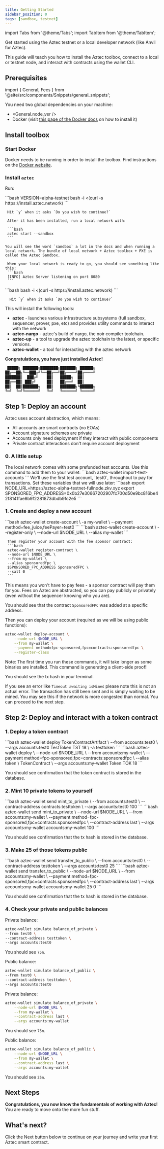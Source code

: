 ```yaml
---
title: Getting Started
sidebar_position: 0
tags: [sandbox, testnet]
---
```


import Tabs from '@theme/Tabs';
import TabItem from '@theme/TabItem';

Get started using the Aztec testnet or a local developer network (like Anvil for Aztec).

This guide will teach you how to install the Aztec toolbox, connect to a local or testnet node, and interact with contracts using the wallet CLI.

## Prerequisites

import { General, Fees } from '@site/src/components/Snippets/general_snippets';

You need two global dependencies on your machine:

- <General.node_ver />
- Docker (visit [this page of the Docker docs](https://docs.docker.com/get-docker/) on how to install it)

## Install toolbox

### Start Docker

Docker needs to be running in order to install the toolbox. Find instructions on the [Docker website](https://docs.docker.com/get-started/).

### Install `aztec`

Run:

<Tabs>
  <TabItem value="sandbox" label="Local network" default>
    ```bash
     VERSION=alpha-testnet bash -i <(curl -s https://install.aztec.network)
     ```

     Hit `y` when it asks `Do you wish to continue?`

     After it has been installed, run a local network with:

     ```bash
     aztec start --sandbox
     ```

    You will see the word `sandbox` a lot in the docs and when running a local network. The bundle of local network + Aztec toolbox + PXE is called the Aztec Sandbox.

     When your local network is ready to go, you should see something like this:
     ```bash
     [INFO] Aztec Server listening on port 8080
     ```


  </TabItem>
  <TabItem value="testnet" label="Testnet">
    ```bash
     bash -i <(curl -s https://install.aztec.network)
     ```

      Hit `y` when it asks `Do you wish to continue?`
  </TabItem>
</Tabs>

This will install the following tools:

- **aztec** - launches various infrastructure subsystems (full sandbox, sequencer, prover, pxe, etc) and provides utility commands to interact with the network
- **aztec-nargo** - aztec's build of nargo, the noir compiler toolchain.
- **aztec-up** - a tool to upgrade the aztec toolchain to the latest, or specific versions.
- **aztec-wallet** - a tool for interacting with the aztec network

**Congratulations, you have just installed Aztec!**

```bash
 █████╗ ███████╗████████╗███████╗ ██████╗
██╔══██╗╚══███╔╝╚══██╔══╝██╔════╝██╔════╝
███████║  ███╔╝    ██║   █████╗  ██║
██╔══██║ ███╔╝     ██║   ██╔══╝  ██║
██║  ██║███████╗   ██║   ███████╗╚██████╗
╚═╝  ╚═╝╚══════╝   ╚═╝   ╚══════╝ ╚═════╝
```

## Step 1: Deploy an account

Aztec uses account abstraction, which means:

- All accounts are smart contracts (no EOAs)
- Account signature schemes are private
- Accounts only need deployment if they interact with public components
- Private contract interactions don't require account deployment

### 0. A little setup

<Tabs>
  <TabItem value="sandbox" label="Local network" default>
     The local network comes with some prefunded test accounts. Use this command to add them to your wallet:
    ```bash
    aztec-wallet import-test-accounts
    ```
    We'll use the first test account, `test0`, throughout to pay for transactions.
  </TabItem>
  <TabItem value="testnet" label="Testnet">
     Set these variables that we will use later:
     ```bash
     export NODE_URL=https://aztec-alpha-testnet-fullnode.zkv.xyz
     export SPONSORED_FPC_ADDRESS=0x0b27e30667202907fc700d50e9bc816be42f8141fae8b9f2281873dbdb9fc2e5
     ```
  </TabItem>
</Tabs>


### 1. Create and deploy a new account

<Tabs>
  <TabItem value="sandbox" label="Local network" default>
    ```bash
    aztec-wallet create-account \
    -a my-wallet \
    --payment method=fee_juice,feePayer=test0
    ```
  </TabItem>
  <TabItem value="testnet" label="Testnet">
    ```bash
     aztec-wallet create-account \
    --register-only \
    --node-url $NODE_URL \
    --alias my-wallet
     ```

     Then register your account with the fee sponsor contract:
     ```bash
     aztec-wallet register-contract \
     --node-url $NODE_URL \
     --from my-wallet \
     --alias sponsoredfpc \
     $SPONSORED_FPC_ADDRESS SponsoredFPC \
     --salt 0
     ```
This means you won't have to pay fees - a sponsor contract will pay them for you. Fees on Aztec are abstracted, so you can pay publicly or privately (even without the sequencer knowing who you are).

You should see that the contract `SponsoredFPC` was added at a specific address.

Then you can deploy your account (required as we will be using public functions):

```bash
aztec-wallet deploy-account \
    --node-url $NODE_URL \
    --from my-wallet \
    --payment method=fpc-sponsored,fpc=contracts:sponsoredfpc \
    --register-class
```

Note: The first time you run these commands, it will take longer as some binaries are installed. This command is generating a client-side proof!

You should see the tx hash in your terminal.

If you see an error like `Timeout awaiting isMined` please note this is not an actual error. The transaction has still been sent and is simply waiting to be mined. You may see this if the network is more congested than normal. You can proceed to the next step.

  </TabItem>
</Tabs>

## Step 2: Deploy and interact with a token contract

### 1. Deploy a token contract

<Tabs>
  <TabItem value="sandbox" label="Local network" default>
    ```bash
    aztec-wallet deploy TokenContractArtifact \
    --from accounts:test0 \
     --args accounts:test0 TestToken TST 18 \
     -a testtoken
    ```
  </TabItem>
  <TabItem value="testnet" label="Testnet">
    ```bash
aztec-wallet deploy \
    --node-url $NODE_URL \
    --from accounts:my-wallet \
    --payment method=fpc-sponsored,fpc=contracts:sponsoredfpc \
    --alias token \
    TokenContract \
    --args accounts:my-wallet Token TOK 18
```

  </TabItem>
</Tabs>

You should see confirmation that the token contract is stored in the database.

### 2. Mint 10 private tokens to yourself

<Tabs>
  <TabItem value="sandbox" label="Local network" default>
```bash
aztec-wallet send mint_to_private \
 --from accounts:test0 \
 --contract-address contracts:testtoken \
 --args accounts:test0 100
```
  </TabItem>
  <TabItem value="testnet" label="Testnet">
    ```bash
aztec-wallet send mint_to_private \
    --node-url $NODE_URL \
    --from accounts:my-wallet \
    --payment method=fpc-sponsored,fpc=contracts:sponsoredfpc \
    --contract-address last \
    --args accounts:my-wallet accounts:my-wallet 100
```

  </TabItem>
</Tabs>

You should see confirmation that the tx hash is stored in the database.

### 3. Make 25 of those tokens public

<Tabs>
  <TabItem value="sandbox" label="Local network" default>
```bash
aztec-wallet send transfer_to_public \
--from accounts:test0 \
--contract-address testtoken \
--args accounts:test0 25
```
  </TabItem>
  <TabItem value="testnet" label="Testnet">
```bash
aztec-wallet send transfer_to_public \
    --node-url $NODE_URL \
    --from accounts:my-wallet \
    --payment method=fpc-sponsored,fpc=contracts:sponsoredfpc \
    --contract-address last \
    --args accounts:my-wallet accounts:my-wallet 25 0
```
  </TabItem>
</Tabs>

You should see confirmation that the tx hash is stored in the database.

### 4. Check your private and public balances

<Tabs>
  <TabItem value="sandbox" label="Local network" default>

  Private balance:
  ```bash
aztec-wallet simulate balance_of_private \
--from test0 \
--contract-address testtoken \
--args accounts:test0
```
  You should see `75n`.

Public balance:

```bash
aztec-wallet simulate balance_of_public \
--from test0 \
--contract-address testtoken \
--args accounts:test0
```
  </TabItem>
  <TabItem value="testnet" label="Testnet">
Private balance:

```bash
aztec-wallet simulate balance_of_private \
    --node-url $NODE_URL \
    --from my-wallet \
    --contract-address last \
    --args accounts:my-wallet
```

You should see `75n`.

Public balance:

```bash
aztec-wallet simulate balance_of_public \
    --node-url $NODE_URL \
    --from my-wallet \
    --contract-address last \
    --args accounts:my-wallet
```

You should see `25n`.

  </TabItem>
</Tabs>

## Next Steps

**Congratulations, you now know the fundamentals of working with Aztec!** You are ready to move onto the more fun stuff.

## What's next?

Click the Next button below to continue on your journey and write your first Aztec smart contract.

